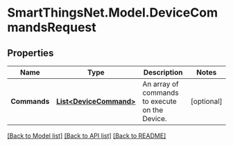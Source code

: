 # SmartThingsNet.Model.DeviceCommandsRequest
## Properties

Name | Type | Description | Notes
------------ | ------------- | ------------- | -------------
**Commands** | [**List&lt;DeviceCommand&gt;**](DeviceCommand.md) | An array of commands to execute on the Device. | [optional] 

[[Back to Model list]](../README.md#documentation-for-models) [[Back to API list]](../README.md#documentation-for-api-endpoints) [[Back to README]](../README.md)

